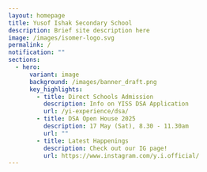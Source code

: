 ```yaml
---
layout: homepage
title: Yusof Ishak Secondary School
description: Brief site description here
image: /images/isomer-logo.svg
permalink: /
notification: ""
sections:
  - hero:
      variant: image
      background: /images/banner_draft.png
      key_highlights:
        - title: Direct Schools Admission
          description: Info on YISS DSA Application
          url: /yi-experience/dsa/
        - title: DSA Open House 2025
          description: 17 May (Sat), 8.30 - 11.30am
          url: ""
        - title: Latest Happenings
          description: Check out our IG page!
          url: https://www.instagram.com/y.i.official/
---
```

